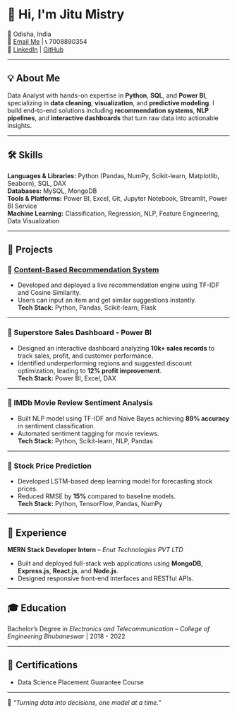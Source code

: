 # 👋 Hi, I'm Jitu Mistry  

📍 Odisha, India  
📧 [Email Me](mailto:jitumistry073@gmail.com) | 📞 7008890354  
🔗 [LinkedIn](https://www.linkedin.com/in/jitu-mistry) | [GitHub](https://github.com/jitumistry)  

---

## 💡 About Me  
Data Analyst with hands-on expertise in **Python**, **SQL**, and **Power BI**, specializing in **data cleaning**, **visualization**, and **predictive modeling**.  I build end-to-end solutions including **recommendation systems**, **NLP pipelines**, and **interactive dashboards** that turn raw data into actionable insights.

---

## 🛠️ Skills  
**Languages & Libraries:** Python (Pandas, NumPy, Scikit-learn, Matplotlib, Seaborn), SQL, DAX  
**Databases:** MySQL, MongoDB  
**Tools & Platforms:** Power BI, Excel, Git, Jupyter Notebook, Streamlit, Power BI Service  
**Machine Learning:** Classification, Regression, NLP, Feature Engineering, Data Visualization  

---

## 📂 Projects  

### 🔹 [Content-Based Recommendation System](https://recommendation-system-live.onrender.com/)  
- Developed and deployed a live recommendation engine using TF-IDF and Cosine Similarity.  
- Users can input an item and get similar suggestions instantly.  
**Tech Stack:** Python, Pandas, Scikit-learn, Flask  

---

### 🔹 Superstore Sales Dashboard - Power BI  
- Designed an interactive dashboard analyzing **10k+ sales records** to track sales, profit, and customer performance.  
- Identified underperforming regions and suggested discount optimization, leading to **12% profit improvement**.  
**Tech Stack:** Power BI, Excel, DAX  

---

### 🔹 IMDb Movie Review Sentiment Analysis  
- Built NLP model using TF-IDF and Naive Bayes achieving **89% accuracy** in sentiment classification.  
- Automated sentiment tagging for movie reviews.  
**Tech Stack:** Python, Scikit-learn, NLP, Pandas  

---

### 🔹 Stock Price Prediction  
- Developed LSTM-based deep learning model for forecasting stock prices.  
- Reduced RMSE by **15%** compared to baseline models.  
**Tech Stack:** Python, TensorFlow, Pandas, NumPy  

---

## 💼 Experience  

**MERN Stack Developer Intern** – *Enut Technologies PVT LTD*  
- Built and deployed full-stack web applications using **MongoDB**, **Express.js**, **React.js**, and **Node.js**.  
- Designed responsive front-end interfaces and RESTful APIs.  

---

## 🎓 Education  
Bachelor’s Degree in *Electronics and Telecommunication* – *College of Engineering Bhubaneswar* | 2018 - 2022  

---

## 📜 Certifications  
- Data Science Placement Guarantee Course  

---

💬 *“Turning data into decisions, one model at a time.”*

<!--
**jitumistry/jitumistry** is a ✨ _special_ ✨ repository because its `README.md` (this file) appears on your GitHub profile.

Here are some ideas to get you started:

- 🔭 I’m currently working on ...
- 🌱 I’m currently learning ...
- 👯 I’m looking to collaborate on ...
- 🤔 I’m looking for help with ...
- 💬 Ask me about ...
- 📫 How to reach me: ...
- 😄 Pronouns: ...
- ⚡ Fun fact: ...
-->
